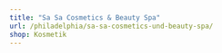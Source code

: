 ```yaml
---
title: "Sa Sa Cosmetics & Beauty Spa"
url: /philadelphia/sa-sa-cosmetics-und-beauty-spa/
shop: Kosmetik
---
```

